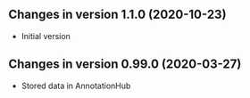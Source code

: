 ## Changes in version 1.1.0 (2020-10-23)
+ Initial version 

## Changes in version 0.99.0 (2020-03-27)
+ Stored data in AnnotationHub